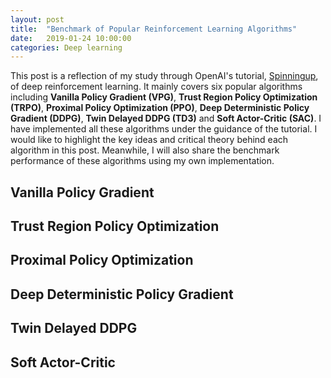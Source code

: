 ```yaml
---
layout: post
title:  "Benchmark of Popular Reinforcement Learning Algorithms"
date:   2019-01-24 10:00:00
categories: Deep learning
---
```


This post is a reflection of my study through OpenAI's tutorial, [Spinningup](git@github.com:BingyuZhou/spinningup.git), of deep reinforcement learning. It mainly covers six popular algorithms including **Vanilla Policy Gradient (VPG)**, **Trust Region Policy Optimization (TRPO)**, **Proximal Policy Optimization (PPO)**, **Deep Deterministic Policy Gradient (DDPG)**, **Twin Delayed DDPG (TD3)** and **Soft Actor-Critic (SAC)**. I have implemented all these algorithms under the guidance of the tutorial. I would like to highlight the key ideas and critical theory behind each algorithm in this post. Meanwhile, I will also share the benchmark performance of these algorithms using my own implementation.



## Vanilla Policy Gradient

## Trust Region Policy Optimization

## Proximal Policy Optimization

## Deep Deterministic Policy Gradient

## Twin Delayed DDPG

## Soft Actor-Critic

